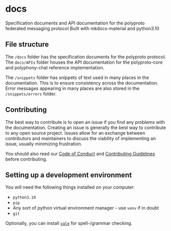 # docs
Specification documents and API documentation for the polyproto federated messaging protocol
Built with mkdocs-material and python3.10

## File structure

The `/docs` folder has the specification documents for the polyproto protocol. The `docs/APIs` folder houses the API documentation for the polyproto-core and polyphony-chat reference implementation.

The `/snippets` folder has snippets of text used in many places in the documentation. This is to ensure consistency across the documentation. Error messages appearing in many places are also stored in the `/snippets/errors` folder.

## Contributing

The best way to contribute is to open an issue if you find any problems with the documentation. Creating an issue is generally the best way to contribute to any open source project. Issues allow for an exchange between contributors and maintainers to discuss the viability of implementing an issue, usually minimizing frustration.

You should also read our [Code of Conduct](https://github.com/polyphony-chat/.github/blob/main/CODE_OF_CONDUCT.md) and [Contributing Guidelines](https://github.com/polyphony-chat/.github/blob/main/CONTRIBUTION_GUIDELINES.md) before contributing.

## Setting up a development environment

You will need the following things installed on your computer:

- `python3.10`
- `pip`
- Any sort of python virtual environment manager - use `venv` if in doubt
- `git`

Optionally, you can install [`vale`](https://vale.sh/) for spell-/grammar checking.